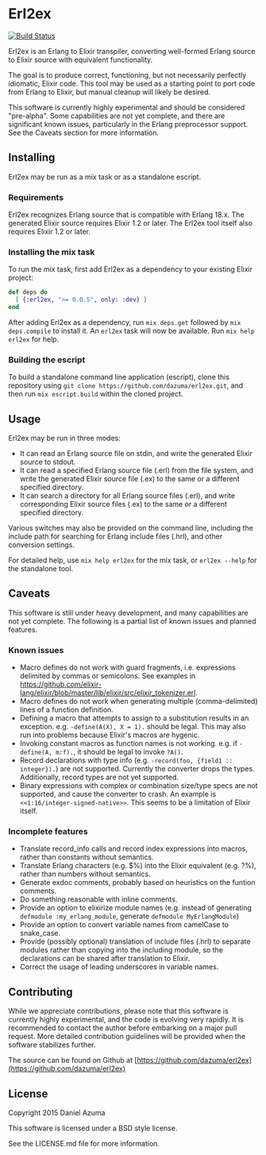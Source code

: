 # Erl2ex

[![Build Status](https://travis-ci.org/dazuma/erl2ex.svg?branch=master)](https://travis-ci.org/dazuma/erl2ex)

Erl2ex is an Erlang to Elixir transpiler, converting well-formed Erlang source to Elixir source with equivalent functionality.

The goal is to produce correct, functioning, but not necessarily perfectly idiomatic, Elixir code. This tool may be used as a starting point to port code from Erlang to Elixir, but manual cleanup will likely be desired.

This software is currently highly experimental and should be considered "pre-alpha". Some capabilities are not yet complete, and there are significant known issues, particularly in the Erlang preprocessor support. See the Caveats section for more information.

## Installing

Erl2ex may be run as a mix task or as a standalone escript.

### Requirements

Erl2ex recognizes Erlang source that is compatible with Erlang 18.x. The generated Elixir source requires Elixir 1.2 or later. The Erl2ex tool itself also requires Elixir 1.2 or later.

### Installing the mix task

To run the mix task, first add Erl2ex as a dependency to your existing Elixir project:

```elixir
def deps do
  [ {:erl2ex, ">= 0.0.5", only: :dev} ]
end
```

After adding Erl2ex as a dependency, run `mix deps.get` followed by `mix deps.compile` to install it. An `erl2ex` task will now be available. Run `mix help erl2ex` for help.

### Building the escript

To build a standalone command line application (escript), clone this repository using `git clone https://github.com/dazuma/erl2ex.git`, and then run `mix escript.build` within the cloned project.

## Usage

Erl2ex may be run in three modes:

*   It can read an Erlang source file on stdin, and write the generated Elixir source to stdout.
*   It can read a specified Erlang source file (.erl) from the file system, and write the generated Elixir source file (.ex) to the same or a different specified directory.
*   It can search a directory for all Erlang source files (.erl), and write corresponding Elixir source files (.ex) to the same or a different specified directory.

Various switches may also be provided on the command line, including the include path for searching for Erlang include files (.hrl), and other conversion settings.

For detailed help, use `mix help erl2ex` for the mix task, or `erl2ex --help` for the standalone tool.

## Caveats

This software is still under heavy development, and many capabilities are not yet complete. The following is a partial list of known issues and planned features.

### Known issues

*   Macro defines do not work with guard fragments, i.e. expressions delimited by commas or semicolons. See examples in https://github.com/elixir-lang/elixir/blob/master/lib/elixir/src/elixir_tokenizer.erl.
*   Macro defines do not work when generating multiple (comma-delimited) lines of a function definition.
*   Defining a macro that attempts to assign to a substitution results in an exception. e.g. `-define(A(X), X = 1).` should be legal. This may also run into problems because Elixir's macros are hygenic.
*   Invoking constant macros as function names is not working. e.g. if `-define(A, m:f).`, it should be legal to invoke `?A()`.
*   Record declarations with type info (e.g. `-record(foo, {field1 :: integer}).`) are not supported. Currently the converter drops the types. Additionally, record types are not yet supported.
*   Binary expressions with complex or combination size/type specs are not supported, and cause the converter to crash. An example is `<<1:16/integer-signed-native>>`. This seems to be a limitation of Elixir itself.

### Incomplete features

*   Translate record_info calls and record index expressions into macros, rather than constants without semantics.
*   Translate Erlang characters (e.g. $%) into the Elixir equivalent (e.g. ?%), rather than numbers without semantics.
*   Generate exdoc comments, probably based on heuristics on the funtion comments.
*   Do something reasonable with inline comments.
*   Provide an option to elixirize module names (e.g. instead of generating `defmodule :my_erlang_module`, generate `defmodule MyErlangModule`)
*   Provide an option to convert variable names from camelCase to snake_case.
*   Provide (possibly optional) translation of include files (.hrl) to separate modules rather than copying into the including module, so the declarations can be shared after translation to Elixir.
*   Correct the usage of leading underscores in variable names.

## Contributing

While we appreciate contributions, please note that this software is currently highly experimental, and the code is evolving very rapidly. It is recommended to contact the author before embarking on a major pull request. More detailed contribution guidelines will be provided when the software stabilizes further.

The source can be found on Github at [https://github.com/dazuma/erl2ex](https://github.com/dazuma/erl2ex)

## License

Copyright 2015 Daniel Azuma

This software is licensed under a BSD style license.

See the LICENSE.md file for more information.
